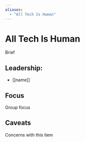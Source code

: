 ```yaml
---
aliases:
  - "All Tech Is Human"
---
```

# All Tech Is Human

Brief

## Leadership:

- [[name]]

## Focus

Group focus

## Caveats 

Concerns with this item